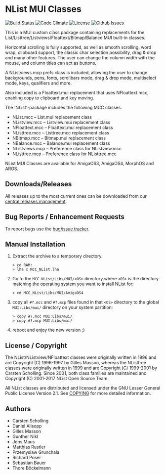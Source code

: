 # NList MUI Classes

[![Build Status](https://travis-ci.org/amiga-mui/nlist.svg?branch=master)](https://travis-ci.org/amiga-mui/nlist) [![Code Climate](https://codeclimate.com/github/amiga-mui/nlist/badges/gpa.svg)](https://codeclimate.com/github/amiga-mui/nlist) [![License](http://img.shields.io/:license-lgpl2-blue.svg?style=flat)](http://www.gnu.org/licenses/lgpl-2.1.html) [![Github Issues](http://githubbadges.herokuapp.com/amiga-mui/nlist/issues.svg)](https://github.com/amiga-mui/nlist/issues)

This is a MUI custom class package containing replacements for the
List/Listtree/Listviews/Floattext/Bitmap/Balance MUI built-in classes.

Horizontal scrolling is fully supported, as well as smooth scrolling,
word wrap, clipboard support, the classic char selection possibility,
drag & drop and many other features. The user can change the column
width with the mouse, and column titles can act as buttons.

A NListviews.mcp prefs class is included, allowing the user to change
backgrounds, pens, fonts, scrollbars mode, drag & drop mode, multiselect
mode, keys, qualifiers and more.

Also included is a Floattext.mui replacement that uses NFloattext.mcc,
enabling copy to clipboard and key moving.

The 'NList'-package includes the following MCC classes:

* NList.mcc – List.mui replacement class
* NListview.mcc – Listview.mui replacement class
* NFloattext.mcc – Floattext.mui replacement class
* NListtree.mcc – Listtree.mcc replacement class
* NBitmap.mcc – Bitmap.mui replacement class
* NBalance.mcc – Balance.mui replacement class
* NListviews.mcp – Preference class for NListview.mcc
* NListtree.mcp – Preference class for NListtree.mcc

NList MUI Classes are available for AmigaOS3, AmigaOS4, MorphOS and AROS.

## Downloads/Releases

All releases up to the most current ones can be downloaded from our
[central releases management](https://github.com/amiga-mui/nlist/releases).

## Bug Reports / Enhancement Requests

To report bugs use the [bug/issue tracker](https://github.com/amiga-mui/nlist/issues).

## Manual Installation

1. Extract the archive to a temporary directory.
   ```
   > cd RAM:
   > lha x MCC_NList.lha
   ```

2. Go to the `MCC_NList/Libs/MUI/<OS>` directory where `<OS>` is the directory
   matching the operating system you want to install NList for:
   ```
   > cd MCC_NList/Libs/MUI/AmigaOS4
   ```

3. copy all `#?.mcc` and `#?.mcp` files found in that `<OS>` directory to the
   global `MUI:Libs/mui/` directory on your system partition:
   ```
   > copy #?.mcc MUI:Libs/mui/
   > copy #?.mcp MUI:Libs/mui/
   ```

4. reboot and enjoy the new version ;)

## License / Copyright

The NList/NListview/NFloattext classes were originally written in 1996
and are Copyright (C) 1996-1997 by Gilles Masson, whereas the NListtree
classes were originally written in 1999 and are Copyright (C) 1999-2001
by Carsten Scholling. Since 2001, both class families are maintained and
Copyright (C) 2001-2017 NList Open Source Team.

All NList classes are distributed and licensed under the GNU Lesser General
Public License Version 2.1. See [COPYING](COPYING) for more detailed information.

## Authors

* Carsten Scholling
* Daniel Allsopp
* Gilles Masson
* Gunther Nikl
* Jens Maus
* Matthias Rustler
* Przemyslaw Grunchala
* Richard Poser
* Sebastian Bauer
* Thore Böckelmann
